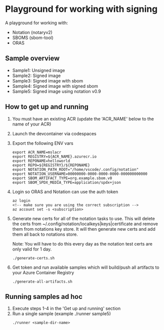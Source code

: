 # Playground for working with signing
A playground for working with:
* Notation (notaryv2)
* SBOMS (sbom-tool)
* ORAS

## Sample overview
* Sample1: Unsigned image
* Sample2: Signed image
* Sample3: Signed image with sbom
* Sample4: Signed image with signed sbom
* Sample5: Signed image using notation v0.9

## How to get up and running
1. You must have an existing ACR (update the 'ACR_NAME' below to the name of your ACR)
2. Launch the devcontainer via codespaces
3. Export the following ENV vars
    ```
    export ACR_NAME=mslacr
    export REGISTRY=${ACR_NAME}.azurecr.io
    export REPONAME=helloworld
    export REPO=${REGISTRY}/${REPONAME}
    export NOTATION_PATH_ROOT="/home/vscode/.config/notation"
    export NOTATION_USERNAME=00000000-0000-0000-0000-000000000000
    export SBOM_ARTIFACT_TYPE=org.example.sbom.v0
    export SBOM_SPDX_MEDIA_TYPE=application/spdx+json
    ```
4. Login so ORAS and Notation can use the auth token
    ```
    az login
    <!-- make sure you are using the correct subscription -->
    az account set -s <subscription>
    ```
5. Generate new certs for all of the notation tasks to use.
    This will delete the certs from ~/.config/notation/localkeys|keys|certificate and remove them from notations key store. It will then generate new certs and add them all back to notations store.

    Note: You will have to do this every day as the notation test certs are only valid for 1 day.
    ```
    ./generate-certs.sh
    ```

6. Get token and run available samples which will build/push all artifacts to your Azure Container Registry
    ```
    ./generate-all-artifacts.sh
    ```

## Running samples ad hoc
1. Execute steps 1-4 in the 'Get up and running' section
2. Run a single sample (example ./runner sample5)
    ```
    ./runner <sample-dir-name>
    ```